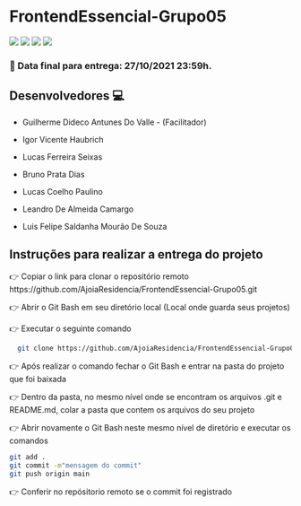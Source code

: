 # FrontendEssencial-Grupo05
<span>
  <img src="https://img.shields.io/static/v1?label=HTML&message=Markup Language&color=orange&style=for-the-badge&logo=HTML5"/>
  <img src="https://img.shields.io/static/v1?label=CSS&message=style sheets&color=blue&style=for-the-badge&logo=CSS3"/>
  <img src="https://img.shields.io/static/v1?label=Bootstrap&message=framework&color=violet&style=for-the-badge&logo=Bootstrap"/>
  <img src="https://img.shields.io/static/v1?label=JS&message=Javascript&color=yellow&style=for-the-badge&logo=Javascript"/> 
</span>

### 📅 Data final para entrega:  27/10/2021 23:59h.
  
## Desenvolvedores 💻
- Guilherme Dideco Antunes Do Valle - (Facilitador)

- Igor Vicente Haubrich

- Lucas Ferreira Seixas

- Bruno Prata Dias

- Lucas Coelho Paulino

- Leandro De Almeida Camargo

- Luis Felipe Saldanha Mourão De Souza

## Instruções para realizar a entrega do projeto

<p>👉 Copiar o link para clonar o repositório remoto https://github.com/AjoiaResidencia/FrontendEssencial-Grupo05.git</p>
<p>👉 Abrir o Git Bash em seu diretório local (Local onde guarda seus projetos)</p>
<p>👉 Executar o seguinte comando </p>

```bash
  git clone https://github.com/AjoiaResidencia/FrontendEssencial-Grupo05.git
```
<p>👉 Após realizar o comando fechar o Git Bash e entrar na pasta do projeto que foi baixada</p>
<p>👉 Dentro da pasta, no mesmo nível onde se encontram os arquivos .git e README.md, colar a pasta que contem os arquivos do seu projeto</p>
<p>👉 Abrir novamente o Git Bash neste mesmo nível de diretório e executar os comandos</p>

```bash
git add .
git commit -m"mensagem do commit"
git push origin main
```
<p>👉 Conferir no repósitorio remoto se o commit foi registrado</p>  
